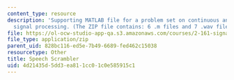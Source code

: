 ```yaml
---
content_type: resource
description: 'Supporting MATLAB file for a problem set on continuous and discrete
  signal processing. (The ZIP file contains: 6 .m files and 7 .wav files.)'
file: https://ol-ocw-studio-app-qa.s3.amazonaws.com/courses/2-161-signal-processing-continuous-and-discrete-fall-2008/4d21435d5dd3ea811cc01c0e585915c1_Speech_Scrambler.zip
file_type: application/zip
parent_uid: 828bc116-ed5e-7b49-6689-fed462c15038
resourcetype: Other
title: Speech Scrambler
uid: 4d21435d-5dd3-ea81-1cc0-1c0e585915c1
---
```

